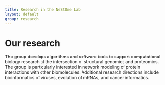 ```yaml
---
title: Research in the NeStOme Lab
layout: default
group: research
---
```


<div class="row">

# Our research
The group develops algorithms and software tools to support computational biology research at the intersection of structural genomics and proteomics. The group is particularly interested in network modeling of protein interactions with other biomolecules. Additional research directions include bioinformatics of viruses, evolution of mRNAs, and cancer informatics.
<br>
<br>

</div>

<div class="row">


<!-- <div class="col-md-10 order-md-1">

### Understanding how alternative splicing (AS) perturbs protein complexes

AS results in multiple protein isoforms from a single gene.
Proteins function by physically interacting with each other to form protein complexes.
Hence, the effects of AS on individual proteins could also be reflected on protein complex formation.
Investigations of how AS perturbs protein complex formation could provide insights into AS-driven disease mechanisms and help identify drug targets.
We build computational [**approaches**](https://github.com/lieboldj/EEIpred) to capture such AS-driven effects on disruptions of know protein complexes in [**diseases**](https://github.com/KhaliqueN/Cancer_prognostic_EEIs).

</div> -->



<!-- <div class="col-md-10 order-md-1">

### Understanding transcription factors

Transcription factors (TFs) are proteins that regulate gene expression based on their 3D structures.
Changes in their 3D structures due to molecular processes, e.g., alternative splicing, could lead to gene dysregulation leading to diseases. We build computational [**approaches**](https://github.com/lieboldj/StrucTFactor) to understand TFs and how perturbations of their 3D structures are related to [**diseases**]().

</div> -->

<div class="col-md-3 order-md-2 align-self-center">
<!-- <img class="img-fluid" src="/static/img/pub/2017_biel.jpg" alt="qFit"> -->
<!-- <a href="http://www.ucsf.edu"><img class="inline-block navb-icon" src="/static/img/ucsf_logo_white.svg" alt="University of California, San Francisco (UCSF) logo"></a> -->

</div>

</div>
